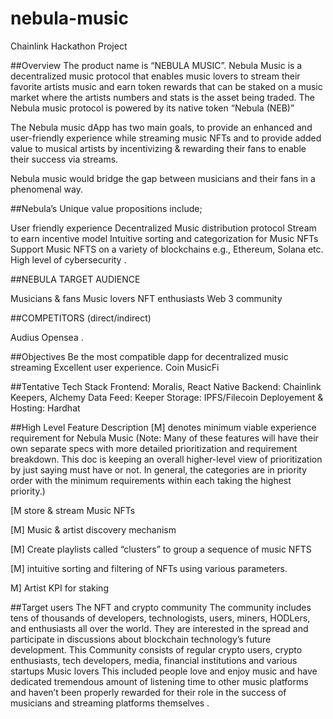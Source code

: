 # nebula-music

Chainlink Hackathon Project
 
##Overview
The product name is “NEBULA MUSIC”. Nebula Music is a decentralized music protocol that enables music lovers to stream their favorite artists music and earn token rewards  that can be staked on a music market where the artists numbers and stats is the asset being traded. The Nebula music protocol is powered by its native token “Nebula (NEB)”
 
 
The Nebula music dApp has two main goals, to provide an enhanced and user-friendly experience while streaming music NFTs and to provide added value to musical artists by incentivizing & rewarding  their fans to enable their success via streams.
 
Nebula music would bridge the gap between musicians and their fans in a phenomenal way.
 
##Nebula’s Unique value propositions include;
 
User friendly experience
Decentralized Music distribution protocol
Stream to earn incentive model
Intuitive sorting and categorization for Music  NFTs 
Support Music NFTS on a variety of blockchains e.g., Ethereum, Solana etc.
High level of cybersecurity .
 
 
 
##NEBULA TARGET AUDIENCE
 
Musicians & fans 
Music lovers
NFT enthusiasts
Web 3 community
 
##COMPETITORS (direct/indirect)
 
Audius 
Opensea
.
 
##Objectives
Be the most compatible dapp for decentralized music streaming 
Excellent user experience.
Coin MusicFi

 
##Tentative Tech Stack
Frontend: Moralis, React Native
Backend: Chainlink Keepers, Alchemy 
Data Feed: Keeper
Storage: IPFS/Filecoin
Deployement & Hosting: Hardhat


##High Level Feature Description 
[M] denotes minimum viable experience requirement for Nebula Music
(Note: Many of these features will have their own separate specs with more detailed prioritization and requirement breakdown.  This doc is keeping an overall higher-level view of prioritization by just saying must have or not.  In general, the categories are in priority order with the minimum requirements within each taking the highest priority.)
 
 
[M store & stream Music NFTs 

[M] Music & artist  discovery mechanism 

[M] Create playlists called “clusters” to group a sequence of music NFTS

[M] intuitive sorting and filtering of NFTs using various parameters.

M] Artist KPI for staking 


 
##Target users
The NFT and crypto community 
The community includes tens of thousands of developers, technologists, users, miners, HODLers, and enthusiasts all over the world. They are interested in the spread and participate in discussions about blockchain technology’s future development. This Community consists of regular crypto users, crypto enthusiasts, tech developers, media, financial institutions and various startups 
Music lovers
This included people love and enjoy music and have dedicated tremendous amount of listening time to other music platforms and haven’t been properly rewarded for their role in the success of musicians and streaming platforms themselves .




